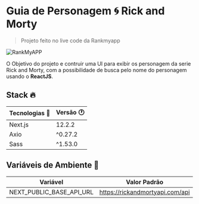 # Guia de Personagem 🌀 Rick and Morty

> Projeto feito no live code da Rankmyapp

![RankMyAPP](https://www.rankmyapp.com/wp-content/uploads/2021/12/logo-2-194x39.png)

O Objetivo do projeto e contruir uma UI para exibir os personagem da serie Rick and Morty, com a possibilidade de busca pelo nome do personagem usando o **ReactJS**.

## Stack 🔥

| Tecnologias 🚀 | Versão 🕐 |
| -------------- | --------- |
| Next.js        | 12.2.2    |
| Axio           | ^0.27.2   |
| Sass           | ^1.53.0   |

## Variáveis de Ambiente 🤖

| Variável                 | Valor Padrão                    |
| ------------------------ | ------------------------------- |
| NEXT_PUBLIC_BASE_API_URL | https://rickandmortyapi.com/api |
